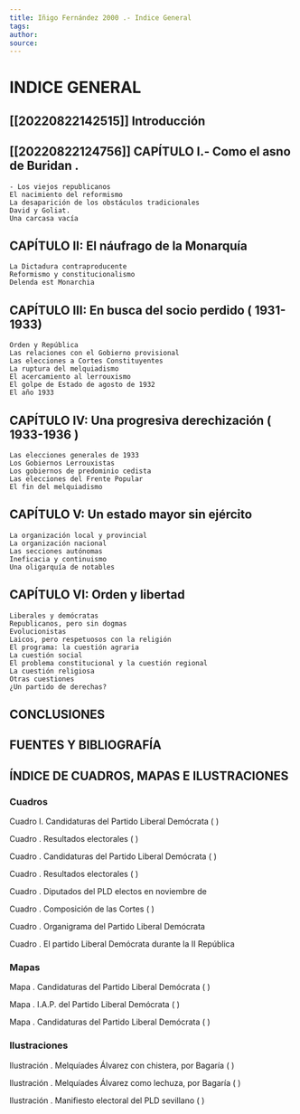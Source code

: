 ```yaml
---
title: Iñigo Fernández 2000 .- Indice General
tags: 
author: 
source: 
---
```


# INDICE GENERAL
## [[20220822142515]] Introducción
## [[20220822124756]] CAPÍTULO I.- Como el asno de Buridan . 
    - Los viejos republicanos
    El nacimiento del reformismo
    La desaparición de los obstáculos tradicionales
    David y Goliat.
    Una carcasa vacía

## CAPÍTULO II: El náufrago de la Monarquía
    La Dictadura contraproducente
    Reformismo y constitucionalismo
    Delenda est Monarchia

## CAPÍTULO III: En busca del socio perdido ( 1931-1933)  
    Orden y República
    Las relaciones con el Gobierno provisional
    Las elecciones a Cortes Constituyentes
    La ruptura del melquiadismo
    El acercamiento al lerrouxismo
    El golpe de Estado de agosto de 1932
    El año 1933

## CAPÍTULO IV: Una progresiva derechización ( 1933-1936 )
    Las elecciones generales de 1933
    Los Gobiernos Lerrouxistas
    Los gobiernos de predominio cedista
    Las elecciones del Frente Popular
    El fin del melquiadismo

## CAPÍTULO V: Un estado mayor sin ejército
    La organización local y provincial
    La organización nacional
    Las secciones autónomas
    Ineficacia y continuismo
    Una oligarquía de notables 

## CAPÍTULO VI: Orden y libertad  
    Liberales y demócratas
    Republicanos, pero sin dogmas
    Evolucionistas
    Laicos, pero respetuosos con la religión
    El programa: la cuestión agraria
    La cuestión social
    El problema constitucional y la cuestión regional
    La cuestión religiosa
    Otras cuestiones
    ¿Un partido de derechas?

## CONCLUSIONES  

## FUENTES Y BIBLIOGRAFÍA 

## ÍNDICE DE CUADROS, MAPAS E ILUSTRACIONES

### Cuadros

Cuadro I. Candidaturas del Partido Liberal Demócrata ( )

Cuadro  . Resultados electorales ( )  

Cuadro  . Candidaturas del Partido Liberal Demócrata ( )  

Cuadro  . Resultados electorales ( )  

Cuadro  . Diputados del PLD electos en noviembre de

Cuadro  . Composición de las Cortes ( )  

Cuadro  . Organigrama del Partido Liberal Demócrata  

Cuadro  . El partido Liberal Demócrata durante la II República  

### Mapas

Mapa  . Candidaturas del Partido Liberal Demócrata ( )

Mapa  . I.A.P. del Partido Liberal Demócrata ( )  

Mapa  . Candidaturas del Partido Liberal Demócrata ( )  

### Ilustraciones

Ilustración  . Melquíades Álvarez con chistera, por Bagaría ( )

Ilustración  . Melquíades Álvarez como lechuza, por Bagaría ( )

Ilustración  . Manifiesto electoral del PLD sevillano ( )